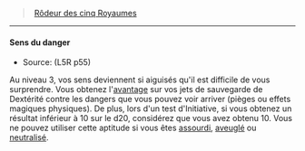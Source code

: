 ﻿---
!Generic
Id: l5r_ranger_hd.md#sens-du-danger
ParentLink: l5r_ranger_hd.md#rôdeur-des-cinq-royaumes
Name: Sens du danger
ParentName: Rôdeur des cinq Royaumes
NameLevel: 4
Source: (L5R p55)
Attributes: {}
---
> [Rôdeur des cinq Royaumes](hd_l5r_ranger.md)

---

#### Sens du danger

- Source: (L5R p55)

Au niveau 3, vos sens deviennent si aiguisés qu'il est difficile de vous surprendre. Vous obtenez l'[avantage](#avantage) sur vos jets de sauvegarde de Dextérité contre les dangers que vous pouvez voir arriver (pièges ou effets magiques physiques). De plus, lors d'un test d'Initiative, si vous obtenez un résultat inférieur à 10 sur le d20, considérez que vous avez obtenu 10. Vous ne pouvez utiliser cette aptitude si vous êtes [assourdi](hd_conditions_assourdi.md), [aveuglé](hd_conditions_aveugle.md) ou [neutralisé](hd_conditions_neutralise.md).

